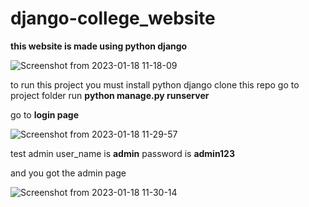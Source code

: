 # django-college_website
**this website is made using python django**

![Screenshot from 2023-01-18 11-18-09](https://user-images.githubusercontent.com/106737274/213096663-b565544f-fc4b-4e0f-a57b-dcea6e129e73.png)


to run this project  you  must install python django 
clone this repo
go to project folder run **python manage.py runserver**


go to __login page__


![Screenshot from 2023-01-18 11-29-57](https://user-images.githubusercontent.com/106737274/213096276-4e2cc3ee-de23-41a3-9634-afdafa35dc54.png)

test admin user_name is **admin**
password is **admin123**

and you got the admin page

![Screenshot from 2023-01-18 11-30-14](https://user-images.githubusercontent.com/106737274/213096545-4960e7a5-1b28-4d05-b891-d90c3f6904d3.png)



